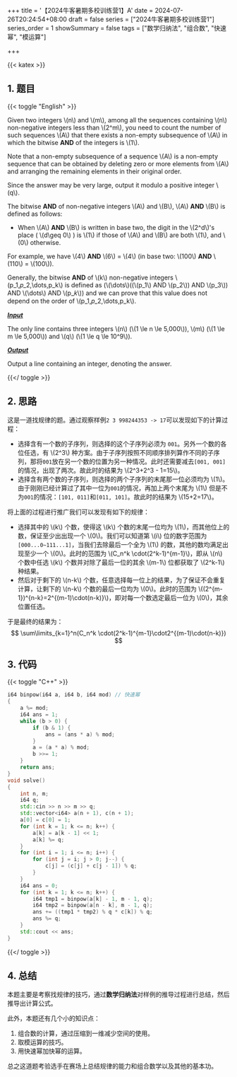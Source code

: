 +++
title = '【2024牛客暑期多校训练营1】A'
date = 2024-07-26T20:24:54+08:00
draft = false
series = ["2024牛客暑期多校训练营1"]
series_order = 1
showSummary = false
tags = ["数学归纳法", "组合数", "快速幂", "模运算"]

+++

{{< katex >}}

## 1. 题目

{{< toggle "English" >}}

Given two integers \\(n\\) and \\(m\\), among all the sequences containing \\(n\\) non-negative integers less than \\(2^m\\), you need to count the number of such sequences \\(A\\) that there exists a non-empty subsequence of \\(A\\) in which the bitwise **AND** of the integers is \\(1\\).

Note that a non-empty subsequence of a sequence \\(A\\) is a non-empty sequence that can be obtained by deleting zero or more elements from \\(A\\) and arranging the remaining elements in their original order.

Since the answer may be very large, output it modulo a positive integer \\(q\\).

 The bitwise **AND** of non-negative integers \\(A\\) and \\(B\\), \\(A\\) **AND** \\(B\\) is defined as follows: 

- When \\(A\\) **AND** \\(B\\) is written in base two, the digit in the \\(2^d\\)'s place ( \\(d\geq 0\\) ) is \\(1\\) if those of \\(A\\) and \\(B\\) are both \\(1\\), and \\(0\\) otherwise.  

For example, we have \\(4\\) **AND** \\(6\\) = \\(4\\) (in base two: \\(100\\) **AND** \\(110\\) = \\(100\\)).

Generally, the bitwise **AND** of \\(k\\) non-negative integers \\(p_1,𝑝_2,\dots,p_k\\) is defined as
(\\(\dots\\)((\\(p_1\\) AND \\(p_2\\)) AND \\(p_3\\)) AND \\(\dots\\) AND \\(p_𝑘\\))
and we can prove that this value does not depend on the order of \\(p_1,𝑝_2,\dots,p_k\\).

***<u>Input</u>***

The only line contains three integers \\(n\\) (\\(1 \le n \le 5\,000\\)), \\(m\\) (\\(1 \le m \le 5\,000\\)) and \\(q\\) (\\(1 \le q \le 10^9\\)).

***<u>Output</u>***

Output a line containing an integer, denoting the answer.

{{</ toggle >}}

## 2. 思路

这是一道找规律的题。通过观察样例`2 3 998244353 -> 17`可以发现如下的计算过程：

- 选择含有一个数的子序列，则选择的这个子序列必须为 `001`。另外一个数的各位任选，有 \\(2^3\\) 种方案。由于子序列按照不同顺序排列算作不同的子序列，那将`001`放在另一个数的位置为另一种情况。此时还需要减去`[001, 001]`的情况，出现了两次。故此时的结果为 \\(2^3+2^3 - 1=15\\)。
- 选择含有两个数的子序列，则选择的两个子序列的末尾那一位必须均为 \\(1\\)。由于刚刚已经计算过了其中一位为`001`的情况，再加上两个末尾为 \\(1\\) 但是不为`001`的情况：`[101, 011]`和`[011, 101]`。故此时的结果为 \\(15+2=17\\)。

将上面的过程进行推广我们可以发现有如下的规律：

- 选择其中的 \\(k\\) 个数，使得这 \\(k\\) 个数的末尾一位均为 \\(1\\)，而其他位上的数，保证至少出出现一个 \\(0\\)。我们可以知道第 \\(i\\) 位的数字范围为`[000...0~111...1]`，当我们去除最后一个全为 \\(1\\) 的数，其他的数均满足出现至少一个 \\(0\\)。此时的范围为 \\(C_n^k \cdot(2^k-1)^{m-1}\\)，即从 \\(n\\) 个数中任选 \\(k\\) 个数并对除了最后一位的其余 \\(m-1\\) 位都获取了 \\(2^k-1\\) 种结果。
- 然后对于剩下的 \\(n-k\\) 个数，任意选择每一位上的结果，为了保证不会重复计算，让剩下的 \\(n-k\\) 个数的最后一位均为 \\(0\\)。此时的范围为 \\((2^{m-1})^{n-k}=2^{(m-1)\cdot(n-k)}\\)，即对每一个数选定最后一位为 \\(0\\)，其余位置任选。

于是最终的结果为：
$$
\sum\limits_{k=1}^n(C_n^k \cdot(2^k-1)^{m-1}\cdot2^{(m-1)\cdot(n-k)})
$$

## 3. 代码

{{< toggle "C++" >}}

```cpp
i64 binpow(i64 a, i64 b, i64 mod) // 快速幂
{
    a %= mod;
    i64 ans = 1;
    while (b > 0) {
        if (b & 1) {
            ans = (ans * a) % mod;
        }
        a = (a * a) % mod;
        b >>= 1;
    }
    return ans;
}
void solve()
{
    int n, m;
    i64 q;
    std::cin >> n >> m >> q;
    std::vector<i64> a(n + 1), c(n + 1);
    a[0] = c[0] = 1;
    for (int k = 1; k <= n; k++) {
        a[k] = a[k - 1] << 1;
        a[k] %= q;
    }
    for (int i = 1; i <= n; i++) {
        for (int j = i; j > 0; j--) {
            c[j] = (c[j] + c[j - 1]) % q;
        }
    }
    i64 ans = 0;
    for (int k = 1; k <= n; k++) {
        i64 tmp1 = binpow(a[k] - 1, m - 1, q);
        i64 tmp2 = binpow(a[n - k], m - 1, q);
        ans += ((tmp1 * tmp2) % q * c[k]) % q;
        ans %= q;
    }
    std::cout << ans;
}
```

{{</ toggle >}}

## 4. 总结

本题主要是考察找规律的技巧，通过**数学归纳法**对样例的推导过程进行总结，然后推导出计算公式。

此外，本题还有几个小的知识点：

1. 组合数的计算，通过压缩到一维减少空间的使用。
2. 取模运算的技巧。
3. 用快速幂加快幂的运算。

总之这道题考验选手在赛场上总结规律的能力和组合数学以及其他的基本功。
